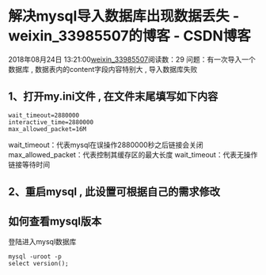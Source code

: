 # 解决mysql导入数据库出现数据丢失 - weixin_33985507的博客 - CSDN博客
2018年08月24日 13:21:00[weixin_33985507](https://me.csdn.net/weixin_33985507)阅读数：29
问题：有一次导入一个数据库 , 数据表内的content字段内容特别大 , 导入数据库失败
## 1、打开my.ini文件 , 在文件末尾填写如下内容
```
wait_timeout=2880000
interactive_time=2880000
max_allowed_packet=16M
```
wait_timeout：代表mysql在误操作2880000秒之后链接会关闭
max_allowed_packet：代表控制其缓存区的最大长度
wait_timeout：代表无操作链接等待时间
## 2、重启mysql , 此设置可根据自己的需求修改
## 如何查看mysql版本
登陆进入mysql数据库
```
mysql -uroot -p
select version();
```
